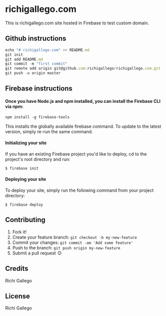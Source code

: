 # richigallego.com

This is richigallego.com site hosted in Firebase to test custom domain.

## Github instructions

```javascript
echo "# richigallego.com" >> README.md
git init
git add README.md
git commit -m "first commit"
git remote add origin git@github.com:richigallego/richigallego.com.git
git push -u origin master
```

## Firebase instructions

#### Once you have Node.js and npm installed, you can install the Firebase CLI via npm:

```
npm install -g firebase-tools
```

This installs the globally available firebase command. To update to the latest version, simply re-run the same command.

#### Initializing your site

If you have an existing Firebase project you'd like to deploy, cd to the project's root directory and run:

```
$ firebase init
```
#### Deploying your site

To deploy your site, simply run the following command from your project directory:

```
$ firebase deploy
```

## Contributing

1. Fork it!
2. Create your feature branch: `git checkout -b my-new-feature`
3. Commit your changes: `git commit -am 'Add some feature'`
4. Push to the branch: `git push origin my-new-feature`
5. Submit a pull request :D

## Credits

Richi Gallego

## License

Richi Gallego
